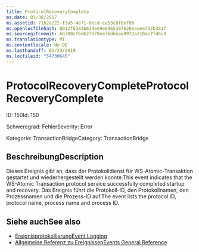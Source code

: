 ```yaml
---
title: ProtocolRecoveryComplete
ms.date: 03/30/2017
ms.assetid: 71b2a222-f3a5-4e71-8ecd-ca53c8f8ef00
ms.openlocfilehash: 8012f6383b614ee9e6965387626eeaee792b381f
ms.sourcegitcommit: 6b308cf6d627d78ee36dbbae8972a310ac7fd6c8
ms.translationtype: MT
ms.contentlocale: de-DE
ms.lasthandoff: 01/23/2019
ms.locfileid: "54730645"
---
```

# <a name="protocolrecoverycomplete"></a><span data-ttu-id="8b2b3-102">ProtocolRecoveryComplete</span><span class="sxs-lookup"><span data-stu-id="8b2b3-102">ProtocolRecoveryComplete</span></span>
<span data-ttu-id="8b2b3-103">ID: 150</span><span class="sxs-lookup"><span data-stu-id="8b2b3-103">Id: 150</span></span>  
  
 <span data-ttu-id="8b2b3-104">Schweregrad: Fehler</span><span class="sxs-lookup"><span data-stu-id="8b2b3-104">Severity: Error</span></span>  
  
 <span data-ttu-id="8b2b3-105">Kategorie: TransactionBridge</span><span class="sxs-lookup"><span data-stu-id="8b2b3-105">Category: TransactionBridge</span></span>  
  
## <a name="description"></a><span data-ttu-id="8b2b3-106">Beschreibung</span><span class="sxs-lookup"><span data-stu-id="8b2b3-106">Description</span></span>  
 <span data-ttu-id="8b2b3-107">Dieses Ereignis gibt an, dass der Protokolldienst für WS-Atomic-Transaktion gestartet und wiederhergestellt werden konnte.</span><span class="sxs-lookup"><span data-stu-id="8b2b3-107">This event indicates that the WS-Atomic Transaction protocol service successfully completed startup and recovery.</span></span> <span data-ttu-id="8b2b3-108">Das Ereignis führt die Protokoll-ID, den Protokollnamen, den Prozessnamen und die Prozess-ID auf.</span><span class="sxs-lookup"><span data-stu-id="8b2b3-108">The event lists the protocol ID, protocol name, process name and process ID.</span></span>  
  
## <a name="see-also"></a><span data-ttu-id="8b2b3-109">Siehe auch</span><span class="sxs-lookup"><span data-stu-id="8b2b3-109">See also</span></span>
- [<span data-ttu-id="8b2b3-110">Ereignisprotokollierung</span><span class="sxs-lookup"><span data-stu-id="8b2b3-110">Event Logging</span></span>](../../../../../docs/framework/wcf/diagnostics/event-logging/index.md)
- [<span data-ttu-id="8b2b3-111">Allgemeine Referenz zu Ereignissen</span><span class="sxs-lookup"><span data-stu-id="8b2b3-111">Events General Reference</span></span>](../../../../../docs/framework/wcf/diagnostics/event-logging/events-general-reference.md)
